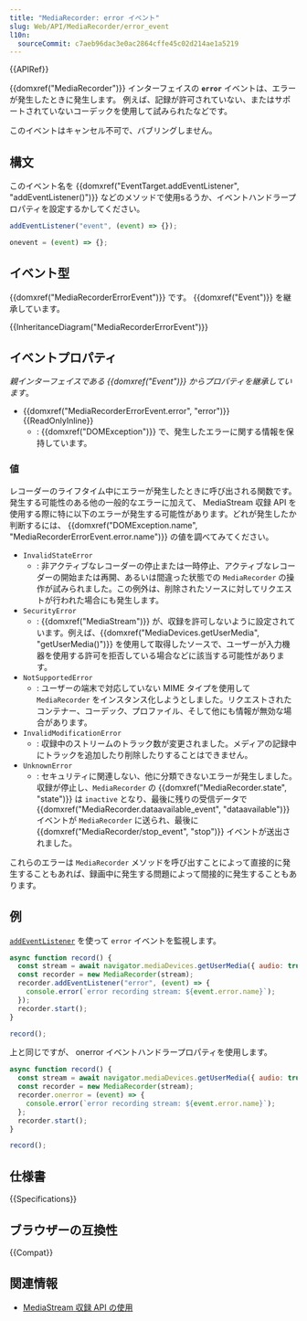 ```yaml
---
title: "MediaRecorder: error イベント"
slug: Web/API/MediaRecorder/error_event
l10n:
  sourceCommit: c7aeb96dac3e0ac2864cffe45c02d214ae1a5219
---
```


{{APIRef}}

{{domxref("MediaRecorder")}} インターフェイスの **`error`** イベントは、エラーが発生したときに発生します。 例えば、記録が許可されていない、またはサポートされていないコーデックを使用して試みられたなどです。

このイベントはキャンセル不可で、バブリングしません。

## 構文

このイベント名を {{domxref("EventTarget.addEventListener", "addEventListener()")}} などのメソッドで使用sるうか、イベントハンドラープロパティを設定するかしてください。

```js
addEventListener("event", (event) => {});

onevent = (event) => {};
```

## イベント型

{{domxref("MediaRecorderErrorEvent")}} です。 {{domxref("Event")}} を継承しています。

{{InheritanceDiagram("MediaRecorderErrorEvent")}}

## イベントプロパティ

_親インターフェイスである {{domxref("Event")}} からプロパティを継承しています_。

- {{domxref("MediaRecorderErrorEvent.error", "error")}} {{ReadOnlyInline}}
  - : {{domxref("DOMException")}} で、発生したエラーに関する情報を保持しています。

### 値

レコーダーのライフタイム中にエラーが発生したときに呼び出される関数です。発生する可能性のある他の一般的なエラーに加えて、 MediaStream 収録 API を使用する際に特に以下のエラーが発生する可能性があります。どれが発生したか判断するには、 {{domxref("DOMException.name", "MediaRecorderErrorEvent.error.name")}} の値を調べてみてください。

- `InvalidStateError`
  - : 非アクティブなレコーダーの停止または一時停止、アクティブなレコーダーの開始または再開、あるいは間違った状態での `MediaRecorder` の操作が試みられました。この例外は、削除されたソースに対してリクエストが行われた場合にも発生します。
- `SecurityError`
  - : {{domxref("MediaStream")}} が、収録を許可しないように設定されています。例えば、{{domxref("MediaDevices.getUserMedia", "getUserMedia()")}} を使用して取得したソースで、ユーザーが入力機器を使用する許可を拒否している場合などに該当する可能性があります。
- `NotSupportedError`
  - : ユーザーの端末で対応していない MIME タイプを使用して `MediaRecorder` をインスタンス化しようとしました。リクエストされたコンテナー、コーデック、プロファイル、そして他にも情報が無効な場合があります。
- `InvalidModificationError`
  - : 収録中のストリームのトラック数が変更されました。メディアの記録中にトラックを追加したり削除したりすることはできません。
- `UnknownError`
  - : セキュリティに関連しない、他に分類できないエラーが発生しました。
    収録が停止し、`MediaRecorder` の {{domxref("MediaRecorder.state", "state")}} は `inactive` となり、最後に残りの受信データで {{domxref("MediaRecorder.dataavailable_event", "dataavailable")}} イベントが `MediaRecorder` に送られ、最後に {{domxref("MediaRecorder/stop_event", "stop")}} イベントが送出されました。

これらのエラーは `MediaRecorder` メソッドを呼び出すことによって直接的に発生することもあれば、録画中に発生する問題によって間接的に発生することもあります。

## 例

[`addEventListener`](/ja/docs/Web/API/EventTarget/addEventListener) を使って `error` イベントを監視します。

```js
async function record() {
  const stream = await navigator.mediaDevices.getUserMedia({ audio: true });
  const recorder = new MediaRecorder(stream);
  recorder.addEventListener("error", (event) => {
    console.error(`error recording stream: ${event.error.name}`);
  });
  recorder.start();
}

record();
```

上と同じですが、 onerror イベントハンドラープロパティを使用します。

```js
async function record() {
  const stream = await navigator.mediaDevices.getUserMedia({ audio: true });
  const recorder = new MediaRecorder(stream);
  recorder.onerror = (event) => {
    console.error(`error recording stream: ${event.error.name}`);
  };
  recorder.start();
}

record();
```

## 仕様書

{{Specifications}}

## ブラウザーの互換性

{{Compat}}

## 関連情報

- [MediaStream 収録 API の使用](/ja/docs/Web/API/MediaStream_Recording_API/Using_the_MediaStream_Recording_API)
